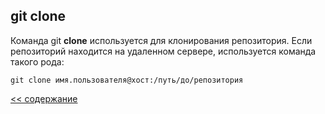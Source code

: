 ## git clone

Команда git **clone** используется для клонирования репозитория. Если репозиторий находится на удаленном сервере, используется команда такого рода:

```
git clone имя.пользователя@хост:/путь/до/репозитория
```

[<< содержание](./readme.md)